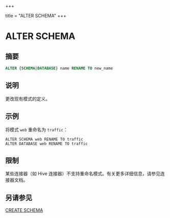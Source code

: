 +++

title = "ALTER SCHEMA"
+++

# ALTER SCHEMA

## 摘要

```sql
ALTER {SCHEMA|DATABASE} name RENAME TO new_name
```

## 说明

更改现有模式的定义。

## 示例

将模式 `web` 重命名为 `traffic`：

    ALTER SCHEMA web RENAME TO traffic
    ALTER DATABASE web RENAME TO traffic

## 限制

某些连接器（如 Hive 连接器）不支持重命名模式。有关更多详细信息，请参见连接器文档。

## 另请参见

[CREATE SCHEMA](./create-schema.html)